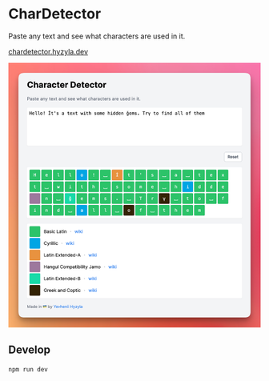 # CharDetector

Paste any text and see what characters are used in it.

[chardetector.hyzyla.dev](https://chardetector.hyzyla.dev)

![screenshot](./docs/screenshot.png)

## Develop

```bash
npm run dev
```

